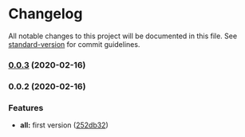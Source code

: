 # Changelog

All notable changes to this project will be documented in this file. See [standard-version](https://github.com/conventional-changelog/standard-version) for commit guidelines.

### [0.0.3](https://github.com/andyno/millheat-api/compare/v0.0.2...v0.0.3) (2020-02-16)

### 0.0.2 (2020-02-16)

### Features

- **all:** first version ([252db32](https://github.com/andyno/homebridge-millheat/commit/252db329c13339a82008dfbf907b9379f00a1c92))
